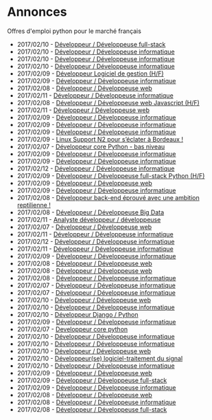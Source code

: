 # Annonces

Offres d'emploi python pour le marché français

* 2017/02/10 - [Développeur / Développeuse full-stack](http://www.pyjobs.fr/jobs/details/4902/developpeur-developpeuse-full-stack "Développeur / Développeuse full-stack")
* 2017/02/10 - [Développeur / Développeuse informatique](http://www.pyjobs.fr/jobs/details/4901/developpeur-developpeuse-informatique "Développeur / Développeuse informatique")
* 2017/02/10 - [Développeur / Développeuse informatique](http://www.pyjobs.fr/jobs/details/4900/developpeur-developpeuse-informatique "Développeur / Développeuse informatique")
* 2017/02/10 - [Développeur / Développeuse informatique](http://www.pyjobs.fr/jobs/details/4903/developpeur-developpeuse-informatique "Développeur / Développeuse informatique")
* 2017/02/09 - [Développeur Logiciel de gestion (H/F)](http://www.pyjobs.fr/jobs/details/4892/developpeur-logiciel-de-gestion-h-f "Développeur Logiciel de gestion (H/F)")
* 2017/02/09 - [Développeur / Développeuse informatique](http://www.pyjobs.fr/jobs/details/4891/developpeur-developpeuse-informatique "Développeur / Développeuse informatique")
* 2017/02/08 - [Développeur / Développeuse web](http://www.pyjobs.fr/jobs/details/4873/developpeur-developpeuse-web "Développeur / Développeuse web")
* 2017/02/11 - [Développeur / Développeuse informatique](http://www.pyjobs.fr/jobs/details/4909/developpeur-developpeuse-informatique "Développeur / Développeuse informatique")
* 2017/02/08 - [Développeur / Développeuse web Javascript (H/F)](http://www.pyjobs.fr/jobs/details/4871/developpeur-developpeuse-web-javascript-h-f "Développeur / Développeuse web Javascript (H/F)")
* 2017/02/11 - [Développeur / Développeuse web](http://www.pyjobs.fr/jobs/details/4910/developpeur-developpeuse-web "Développeur / Développeuse web")
* 2017/02/09 - [Développeur / Développeuse informatique](http://www.pyjobs.fr/jobs/details/4882/developpeur-developpeuse-informatique "Développeur / Développeuse informatique")
* 2017/02/09 - [Développeur / Développeuse informatique](http://www.pyjobs.fr/jobs/details/4884/developpeur-developpeuse-informatique "Développeur / Développeuse informatique")
* 2017/02/09 - [Développeur / Développeuse informatique](http://www.pyjobs.fr/jobs/details/4883/developpeur-developpeuse-informatique "Développeur / Développeuse informatique")
* 2017/02/09 - [Linux Support N2 pour s’éclater à Bordeaux !](http://www.pyjobs.fr/jobs/details/4889/linux-support-n2-pour-seclater-a-bordeaux "Linux Support N2 pour s’éclater à Bordeaux !")
* 2017/02/07 - [Développeur core Python - bas niveau](http://www.pyjobs.fr/jobs/details/4870/developpeur-core-python-bas-niveau "Développeur core Python - bas niveau")
* 2017/02/09 - [Développeur / Développeuse informatique](http://www.pyjobs.fr/jobs/details/4881/developpeur-developpeuse-informatique "Développeur / Développeuse informatique")
* 2017/02/09 - [Développeur / Développeuse informatique](http://www.pyjobs.fr/jobs/details/4878/developpeur-developpeuse-informatique "Développeur / Développeuse informatique")
* 2017/02/12 - [Développeur / Développeuse informatique](http://www.pyjobs.fr/jobs/details/4913/developpeur-developpeuse-informatique "Développeur / Développeuse informatique")
* 2017/02/09 - [Développeur / Développeuse full-stack Python (H/F)](http://www.pyjobs.fr/jobs/details/4890/developpeur-developpeuse-full-stack-python-h-f "Développeur / Développeuse full-stack Python (H/F)")
* 2017/02/09 - [Développeur / Développeuse web](http://www.pyjobs.fr/jobs/details/4880/developpeur-developpeuse-web "Développeur / Développeuse web")
* 2017/02/09 - [Développeur / Développeuse informatique](http://www.pyjobs.fr/jobs/details/4879/developpeur-developpeuse-informatique "Développeur / Développeuse informatique")
* 2017/02/08 - [Développeur back-end éprouvé avec une ambition reptilienne !](http://www.pyjobs.fr/jobs/details/4877/developpeur-back-end-eprouve-avec-une-ambition-reptilienne "Développeur back-end éprouvé avec une ambition reptilienne !")
* 2017/02/08 - [Développeur / Développeuse Big Data](http://www.pyjobs.fr/jobs/details/4869/developpeur-developpeuse-big-data "Développeur / Développeuse Big Data")
* 2017/02/11 - [Analyste développeur / développeuse](http://www.pyjobs.fr/jobs/details/4908/analyste-developpeur-developpeuse "Analyste développeur / développeuse")
* 2017/02/07 - [Développeur / Développeuse web](http://www.pyjobs.fr/jobs/details/4863/developpeur-developpeuse-web "Développeur / Développeuse web")
* 2017/02/11 - [Développeur / Développeuse informatique](http://www.pyjobs.fr/jobs/details/4907/developpeur-developpeuse-informatique "Développeur / Développeuse informatique")
* 2017/02/12 - [Développeur / Développeuse informatique](http://www.pyjobs.fr/jobs/details/4912/developpeur-developpeuse-informatique "Développeur / Développeuse informatique")
* 2017/02/11 - [Développeur / Développeuse informatique](http://www.pyjobs.fr/jobs/details/4906/developpeur-developpeuse-informatique "Développeur / Développeuse informatique")
* 2017/02/09 - [Développeur / Développeuse informatique](http://www.pyjobs.fr/jobs/details/4888/developpeur-developpeuse-informatique "Développeur / Développeuse informatique")
* 2017/02/08 - [Développeur / Développeuse web](http://www.pyjobs.fr/jobs/details/4867/developpeur-developpeuse-web "Développeur / Développeuse web")
* 2017/02/08 - [Développeur / Développeuse web](http://www.pyjobs.fr/jobs/details/4866/developpeur-developpeuse-web "Développeur / Développeuse web")
* 2017/02/08 - [Développeur / Développeuse informatique](http://www.pyjobs.fr/jobs/details/4868/developpeur-developpeuse-informatique "Développeur / Développeuse informatique")
* 2017/02/07 - [Développeur / Développeuse informatique](http://www.pyjobs.fr/jobs/details/4855/developpeur-developpeuse-informatique "Développeur / Développeuse informatique")
* 2017/02/07 - [Développeur / Développeuse informatique](http://www.pyjobs.fr/jobs/details/4856/developpeur-developpeuse-informatique "Développeur / Développeuse informatique")
* 2017/02/10 - [Développeur / Développeuse web](http://www.pyjobs.fr/jobs/details/4899/developpeur-developpeuse-web "Développeur / Développeuse web")
* 2017/02/10 - [Développeur / Développeuse informatique](http://www.pyjobs.fr/jobs/details/4898/developpeur-developpeuse-informatique "Développeur / Développeuse informatique")
* 2017/02/10 - [Développeur Django / Python](http://www.pyjobs.fr/jobs/details/4905/developpeur-django-python "Développeur Django / Python")
* 2017/02/09 - [Développeur / Développeuse informatique](http://www.pyjobs.fr/jobs/details/4887/developpeur-developpeuse-informatique "Développeur / Développeuse informatique")
* 2017/02/07 - [Developpeur core python](http://www.pyjobs.fr/jobs/details/4865/developpeur-core-python "Developpeur core python")
* 2017/02/10 - [Développeur / Développeuse informatique](http://www.pyjobs.fr/jobs/details/4896/developpeur-developpeuse-informatique "Développeur / Développeuse informatique")
* 2017/02/10 - [Développeur / Développeuse informatique](http://www.pyjobs.fr/jobs/details/4894/developpeur-developpeuse-informatique "Développeur / Développeuse informatique")
* 2017/02/10 - [Développeur / Développeuse web](http://www.pyjobs.fr/jobs/details/4897/developpeur-developpeuse-web "Développeur / Développeuse web")
* 2017/02/10 - [Développeur(se) logiciel-traitement du signal](http://www.pyjobs.fr/jobs/details/4904/developpeur-se-logiciel-traitement-du-signal "Développeur(se) logiciel-traitement du signal")
* 2017/02/10 - [Développeur / Développeuse informatique](http://www.pyjobs.fr/jobs/details/4895/developpeur-developpeuse-informatique "Développeur / Développeuse informatique")
* 2017/02/09 - [Développeur / Développeuse web](http://www.pyjobs.fr/jobs/details/4893/developpeur-developpeuse-web "Développeur / Développeuse web")
* 2017/02/09 - [Développeur / Développeuse full-stack](http://www.pyjobs.fr/jobs/details/4886/developpeur-developpeuse-full-stack "Développeur / Développeuse full-stack")
* 2017/02/09 - [Développeur / Développeuse informatique](http://www.pyjobs.fr/jobs/details/4885/developpeur-developpeuse-informatique "Développeur / Développeuse informatique")
* 2017/02/08 - [Développeur / Développeuse web](http://www.pyjobs.fr/jobs/details/4874/developpeur-developpeuse-web "Développeur / Développeuse web")
* 2017/02/08 - [Développeur / Développeuse informatique](http://www.pyjobs.fr/jobs/details/4876/developpeur-developpeuse-informatique "Développeur / Développeuse informatique")
* 2017/02/08 - [Développeur / Développeuse full-stack](http://www.pyjobs.fr/jobs/details/4872/developpeur-developpeuse-full-stack "Développeur / Développeuse full-stack")

